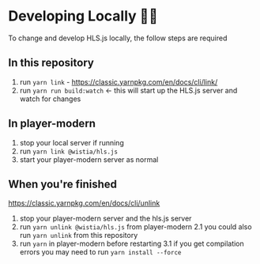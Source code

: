 # Developing Locally 👩‍💻

To change and develop HLS.js locally, the follow steps are required

## In this repository

1. run `yarn link` - https://classic.yarnpkg.com/en/docs/cli/link/
1. run `yarn run build:watch` <- this will start up the HLS.js server and watch for changes

## In player-modern

1. stop your local server if running
1. run `yarn link @wistia/hls.js`
1. start your player-modern server as normal

## When you're finished

https://classic.yarnpkg.com/en/docs/cli/unlink

1. stop your player-modern server and the hls.js server
1. run `yarn unlink @wistia/hls.js` from player-modern
   2.1 you could also run `yarn unlink` from this repository
1. run `yarn` in player-modern before restarting
   3.1 if you get compilation errors you may need to run `yarn install --force`

